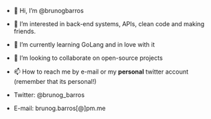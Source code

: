 - 👋 Hi, I’m @brunogbarros
- 👀 I’m interested in back-end systems, APIs, clean code and making friends.
- 🌱 I’m currently learning GoLang and in love with it
- 💞️ I’m looking to collaborate on open-source projects
- 📫 How to reach me by e-mail or my <b>personal</b> twitter account (remember that its personal!) 

- Twitter: @brunog_barros
- E-mail: brunog.barros[@]pm.me

<!---
brunogbarros/brunogbarros is a ✨ special ✨ repository because its `README.md` (this file) appears on your GitHub profile.
You can click the Preview link to take a look at your changes.
--->
